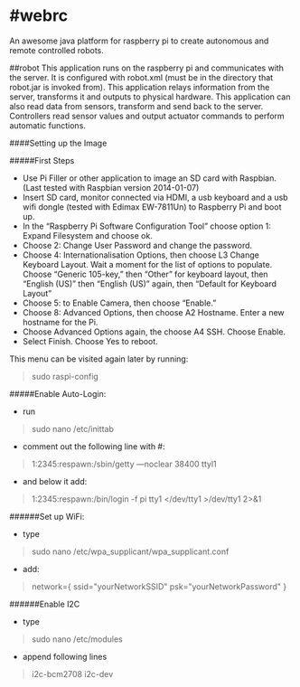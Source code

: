 #webrc
=====
An awesome java platform for raspberry pi to create autonomous and remote controlled robots.

##robot
This application runs on the raspberry pi and communicates with the server. It is configured with robot.xml (must be in the directory that robot.jar is invoked from). This application relays information from the server, transforms it and outputs to physical hardware. This application can also read data from sensors, transform and send back to the server. Controllers read sensor values and output actuator commands to perform automatic functions.

####Setting up the Image

#####First Steps
* Use Pi Filler or other application to image an SD card with Raspbian. (Last tested with Raspbian version 2014-01-07)
* Insert SD card, monitor connected via HDMI, a usb keyboard and a usb wifi dongle (tested with Edimax EW-7811Un) to Raspberry Pi and boot up.
* In the “Raspberry Pi Software Configuration Tool” choose option 1: Expand Filesystem and choose ok.
* Choose 2: Change User Password and change the password.
* Choose 4: Internationalisation Options, then choose L3 Change Keyboard Layout. Wait a moment for the list of options to populate. Choose “Generic 105-key,” then “Other” for keyboard layout, then “English (US)” then “English (US)” again, then “Default for Keyboard Layout” 
* Choose 5: to Enable Camera, then choose “Enable.”
* Choose 8: Advanced Options, then choose A2 Hostname. Enter a new hostname for the Pi.
* Choose Advanced Options again, the choose A4 SSH. Choose Enable.
* Select Finish. Choose Yes to reboot.

This menu can be visited again later by running: 
>sudo raspi-config

#####Enable Auto-Login:
* run 
>sudo nano /etc/inittab

* comment out the following line with #:
>1:2345:respawn:/sbin/getty —noclear 38400 ttyl1

* and below it add:
>1:2345:respawn:/bin/login -f pi tty1 </dev/tty1 >/dev/tty1 2>&1

######Set up WiFi:
* type
>sudo nano /etc/wpa_supplicant/wpa_supplicant.conf

* add:
>network={
>    ssid="yourNetworkSSID"
>    psk="yourNetworkPassword"
>}

######Enable I2C
* type
>sudo nano /etc/modules
* append following lines
>i2c-bcm2708 
>i2c-dev 

